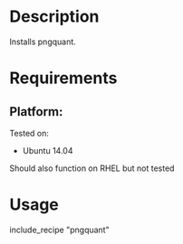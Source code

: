 Description
===========

Installs pngquant.

Requirements
============

## Platform:

Tested on:

* Ubuntu 14.04

Should also function on RHEL but not tested

Usage
=====


  include_recipe "pngquant"

